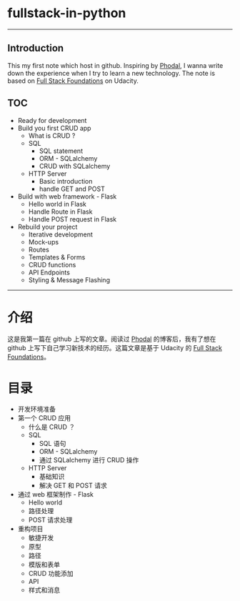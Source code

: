 # fullstack-in-python
---

## Introduction

This my first note which host in github. Inspiring by [Phodal](https://github.com/phodal), I wanna write down the experience when I try to learn a new technology. The note is based on [Full Stack Foundations](https://cn.udacity.com/course/full-stack-foundations--ud088/) on Udacity.

## TOC

- Ready for development
- Build you first CRUD app
    - What is CRUD ?
    - SQL
        - SQL statement
        - ORM - SQLalchemy
        - CRUD with SQLalchemy
    - HTTP Server
        - Basic introduction
        - handle GET and POST
- Build with web framework - Flask
    - Hello world in Flask
    - Handle Route in Flask
    - Handle POST request in Flask
- Rebuild your project
    - Iterative development
    - Mock-ups
    - Routes
    - Templates & Forms
    - CRUD functions
    - API Endpoints
    - Styling & Message Flashing

---
# 介绍
这是我第一篇在 github 上写的文章。阅读过 [Phodal](https://github.com/phodal) 的博客后，我有了想在 github 上写下自己学习新技术的经历。这篇文章是基于 Udacity 的 [Full Stack Foundations](https://cn.udacity.com/course/full-stack-foundations--ud088/)。

# 目录

- 开发环境准备
- 第一个 CRUD 应用
    - 什么是 CRUD ？
    - SQL
        - SQL 语句
        - ORM - SQLalchemy
        - 通过 SQLalchemy 进行 CRUD 操作
    - HTTP Server
        - 基础知识
        - 解决 GET 和 POST 请求
- 通过 web 框架制作 - Flask
    - Hello world
    - 路径处理
    - POST 请求处理
- 重构项目
    - 敏捷开发
    - 原型
    - 路径
    - 模版和表单
    - CRUD 功能添加
    - API
    - 样式和消息

